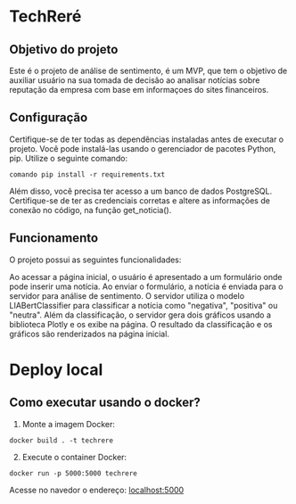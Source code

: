 # TechReré


## Objetivo do projeto
Este é o projeto de análise de sentimento, é um MVP, que tem o objetivo de auxiliar usuário na sua tomada de decisão ao analisar notícias sobre reputação da empresa com base em informaçoes do sites financeiros.


## Configuração
Certifique-se de ter todas as dependências instaladas antes de executar o projeto. Você pode instalá-las usando o gerenciador de pacotes Python, pip. Utilize o seguinte comando:


```
comando pip install -r requirements.txt
```


Além disso, você precisa ter acesso a um banco de dados PostgreSQL. Certifique-se de ter as credenciais corretas e altere as informações de conexão no código, na função get_noticia().




## Funcionamento
O projeto possui as seguintes funcionalidades:


Ao acessar a página inicial, o usuário é apresentado a um formulário onde pode inserir uma notícia.
Ao enviar o formulário, a notícia é enviada para o servidor para análise de sentimento.
O servidor utiliza o modelo LIABertClassifier para classificar a notícia como "negativa", "positiva" ou "neutra".
Além da classificação, o servidor gera dois gráficos usando a biblioteca Plotly e os exibe na página.
O resultado da classificação e os gráficos são renderizados na página inicial.




# Deploy local


## Como executar usando o docker?


1. Monte a imagem Docker:


```console
docker build . -t techrere
```


2. Execute o container  Docker:


```console
docker run -p 5000:5000 techrere
```


Acesse no navedor o endereço: [localhost:5000](http:localhost:5000)







